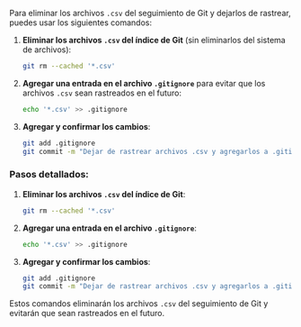 Para eliminar los archivos `.csv` del seguimiento de Git y dejarlos de rastrear, puedes usar los siguientes comandos:

1. **Eliminar los archivos `.csv` del índice de Git** (sin eliminarlos del sistema de archivos):
   ```sh
   git rm --cached '*.csv'
   ```

2. **Agregar una entrada en el archivo `.gitignore`** para evitar que los archivos `.csv` sean rastreados en el futuro:
   ```sh
   echo '*.csv' >> .gitignore
   ```

3. **Agregar y confirmar los cambios**:
   ```sh
   git add .gitignore
   git commit -m "Dejar de rastrear archivos .csv y agregarlos a .gitignore"
   ```

### Pasos detallados:

1. **Eliminar los archivos `.csv` del índice de Git**:
   ```sh
   git rm --cached '*.csv'
   ```

2. **Agregar una entrada en el archivo `.gitignore`**:
   ```sh
   echo '*.csv' >> .gitignore
   ```

3. **Agregar y confirmar los cambios**:
   ```sh
   git add .gitignore
   git commit -m "Dejar de rastrear archivos .csv y agregarlos a .gitignore"
   ```

Estos comandos eliminarán los archivos `.csv` del seguimiento de Git y evitarán que sean rastreados en el futuro.